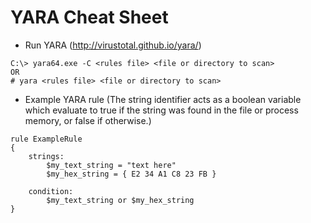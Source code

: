 # YARA Cheat Sheet

- Run YARA (http://virustotal.github.io/yara/)

```
C:\> yara64.exe -C <rules file> <file or directory to scan>
OR
# yara <rules file> <file or directory to scan>
```

- Example YARA rule (The string identifier acts as a boolean variable which evaluate to true if the string was found in the file or process memory, or false if otherwise.)

```
rule ExampleRule
{
    strings:
        $my_text_string = "text here"
        $my_hex_string = { E2 34 A1 C8 23 FB }

    condition:
        $my_text_string or $my_hex_string
}
```
